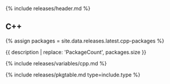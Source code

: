 {% include releases/header.md %}

## C++

{% assign packages = site.data.releases.latest.cpp-packages %}

{{ description | replace: 'PackageCount', packages.size }}

{% include releases/variables/cpp.md %}

{% include releases/pkgtable.md type=include.type %}